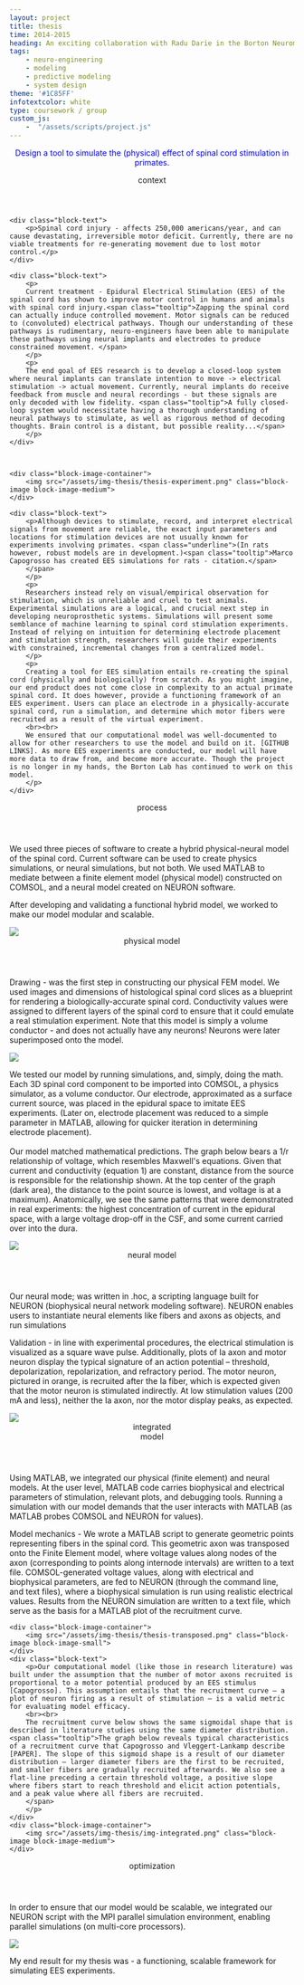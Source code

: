 ```yaml
---
layout: project
title: thesis
time: 2014-2015
heading: An exciting collaboration with Radu Darie in the Borton Neuromotion Laboratory at Brown University. We created a tool to predict movement from spinal cord stimulation in primates. The project was built in modular fashion to allow for continuous development, and the Borton laboratory has continued to build on the project. 
tags:
    - neuro-engineering
    - modeling
    - predictive modeling
    - system design
theme: '#1C85FF'
infotextcolor: white
type: coursework / group
custom_js:     
    -  "/assets/scripts/project.js"
---
```



<section class="intro block">
    <div class="intro-text block-text">
        <p style="text-align: center; color: blue"> Design a tool to simulate the (physical) effect of spinal cord stimulation in primates.
        </p>
    </div>
</section>

<section class="block">
    <header class="block-header">context</header>
    
    <div class="block-text">
        <p>Spinal cord injury - affects 250,000 americans/year, and can cause devastating, irreversible motor deficit. Currently, there are no viable treatments for re-generating movement due to lost motor control.</p>  
    </div>
    
    <div class="block-text">
        <p>
        Current treatment - Epidural Electrical Stimulation (EES) of the spinal cord has shown to improve motor control in humans and animals with spinal cord injury.<span class="tooltip">Zapping the spinal cord can actually induce controlled movement. Motor signals can be reduced to (convoluted) electrical pathways. Though our understanding of these pathways is rudimentary, neuro-engineers have been able to manipulate these pathways using neural implants and electrodes to produce constrained movement. </span>
        </p>
        <p>
        The end goal of EES research is to develop a closed-loop system where neural implants can translate intention to move -> electrical stimulation -> actual movement. Currently, neural implants do receive feedback from muscle and neural recordings - but these signals are only decoded with low fidelity. <span class="tooltip">A fully closed-loop system would necessitate having a thorough understanding of neural pathways to stimulate, as well as rigorous method of decoding thoughts. Brain control is a distant, but possible reality...</span>
        </p>
    </div>  
    
    
        
    <div class="block-image-container">
        <img src="/assets/img-thesis/thesis-experiment.png" class="block-image block-image-medium">    
    </div>          
      
    <div class="block-text">
        <p>Although devices to stimulate, record, and interpret electrical signals from movement are reliable, the exact input parameters and locations for stimulation devices are not usually known for experiments involving primates. <span class="underline">(In rats however, robust models are in development.)<span class="tooltip">Marco Capogrosso has created EES simulations for rats - citation.</span>
        </span>
        </p>
        <p>
        Researchers instead rely on visual/empirical observation for stimulation, which is unreliable and cruel to test animals. Experimental simulations are a logical, and crucial next step in developing neuroprosthetic systems. Simulations will present some semblance of machine learning to spinal cord stimulation experiments. Instead of relying on intuition for determining electrode placement and stimulation strength, researchers will guide their experiments with constrained, incremental changes from a centralized model. 
        </p>   
        <p>
        Creating a tool for EES simulation entails re-creating the spinal cord (physically and biologically) from scratch. As you might imagine, our end product does not come close in complexity to an actual primate spinal cord. It does however, provide a functioning framework of an EES experiment. Users can place an electrode in a physically-accurate spinal cord, run a simulation, and determine which motor fibers were recruited as a result of the virtual experiment.
        <br><br>
        We ensured that our computational model was well-documented to allow for other researchers to use the model and build on it. [GITHUB LINKS]. As more EES experiments are conducted, our model will have more data to draw from, and become more accurate. Though the project is no longer in my hands, the Borton Lab has continued to work on this model.
        </p>
    </div>      
</section>

<section class="block">
    <header class="block-header">process</header>
    <div class="block-text">
        <p> 
        We used three pieces of software to create a hybrid physical-neural model of the spinal cord.
        <span class="tooltip">
        Current software can be used to create physics simulations, or neural simulations, but not both. We used MATLAB to mediate between a finite element model (physical model) constructed on COMSOL, and a neural model created on NEURON software.
        </span>        
        </p> 
        <p>
        After developing and validating a functional hybrid model, we worked to make our model modular and scalable.
        </p>
    </div>      
    <div class="block-image-container">
        <img src="/assets/img-thesis/thesis-process.png" class="block-image block-image-medium">    
    </div>  
</section>


<section class="block">
    <header class="block-header">physical model</header>
    <div class="block-text">
    <div style="clear:both"></div>
        <p>Drawing - was the first step in constructing our physical FEM model. We used images and dimensions of histological spinal cord slices as a blueprint for rendering a biologically-accurate spinal cord. Conductivity values were assigned to different layers of the spinal cord to ensure that it could emulate a real stimulation experiment. Note that this model is simply a volume conductor - and does not actually have any neurons! Neurons were later superimposed onto the model. </p>  
    </div>      
    <div class="block-image-container">
        <img src="/assets/img-thesis/thesis-finiteelement.png" class="block-image block-image-medium">    
    </div>      
    <div class="block-text">
        <p>      
        We tested our model by running simulations, and, simply, doing the math. Each 3D spinal cord component to be imported into COMSOL, a physics simulator, as a volume conductor. Our electrode, approximated as a surface current source, was placed in the epidural space to imitate EES experiments. (Later on, electrode placement was reduced to a simple parameter in MATLAB, allowing for quicker iteration in determining electrode placement). <br><br>
        <span class="underline">Our model matched mathematical predictions. 
        <span class="tooltip">The graph below bears a 1/r relationship of voltage, which resembles Maxwell's equations.  Given that current and conductivity (equation 1) are constant, distance from the source is responsible for the relationship shown. At the top center of the graph (dark area), the distance to the point source is lowest, and voltage is at a maximum). Anatomically, we see the same patterns that were demonstrated in real experiments: the highest concentration of current in the epidural space, with a large voltage drop-off in the CSF, and some current carried over into the dura.</span>
        </span>        
    </p>  
    </div>          
    <div class="block-image-container">
        <img src="/assets/img-thesis/thesis-voltage-distribution.png" class="block-image block-image-medium">    
    </div>      
</section>

<section class="block">
    <header class="block-header">neural model</header>
    <div class="block-text">
        <p>Our neural mode; was written in .hoc, a scripting language built for NEURON (biophysical neural network modeling software). NEURON enables users to instantiate neural elements like fibers and axons as objects, and run simulations 
        </p>     
    </div>     
    <div class="block-text">
         <p>Validation - in line with experimental procedures, the electrical stimulation is visualized as a square wave pulse. Additionally, plots of Ia axon and motor neuron display the typical signature of an action potential – threshold, depolarization, repolarization, and refractory period. The motor neuron, pictured in orange, is recruited after the Ia fiber, which is expected given that the motor neuron is stimulated indirectly. At low stimulation values (200 mA and less), neither the Ia axon, nor the motor display peaks, as expected.</p>
    </div>
    <div class="block-image-container">
        <img src="/assets/img-thesis/thesis-neural.png" class="block-image block-image-medium">    
    </div>  

</section>

<section class="block">
    <header class="block-header">integrated<br>model</header>
    <div class="block-text">
        <p>Using MATLAB, we integrated our physical (finite element) and neural models. At the user level,  MATLAB code carries biophysical and electrical parameters of stimulation, relevant plots, and debugging tools. Running a simulation with our model demands that the user interacts with MATLAB (as MATLAB probes COMSOL and NEURON for values). 
        </p>  
        <p>
        Model mechanics -  
        <span class="tooltip">
        We wrote a MATLAB script to generate geometric points representing fibers in the spinal cord. This geometric axon was transposed onto the Finite Element model, where voltage values along nodes of the axon (corresponding to points along internode intervals) are written to a text file. COMSOL-generated voltage values, along with electrical and biophysical parameters, are fed to NEURON (through the command line, and text files), where a biophysical simulation is run using realistic electrical values. Results from the NEURON simulation are written to a text file, which serve as the basis for a MATLAB plot of the recruitment curve.  
        </span>        
        </p>
    </div>   

    <div class="block-image-container">
        <img src="/assets/img-thesis/thesis-transposed.png" class="block-image block-image-small">    
    </div>   
    <div class="block-text">
        <p>Our computational model (like those in research literature) was built under the assumption that the number of motor axons recruited is proportional to a motor potential produced by an EES stimulus [Capogrosso]. This assumption entails that the recruitment curve – a plot of neuron firing as a result of stimulation – is a valid metric for evaluating model efficacy. 
        <br><br> 
        The recruitment curve below shows the same sigmoidal shape that is described in literature studies using the same diameter distribution. <span class="tooltip">The graph below reveals typical characteristics of a recruitment curve that Capogrosso and Vleggert-Lankamp describe [PAPER]. The slope of this sigmoid shape is a result of our diameter distribution — larger diameter fibers are the first to be recruited, and smaller fibers are gradually recruited afterwards. We also see a flat-line preceding a certain threshold voltage, a positive slope where fibers start to reach threshold and elicit action potentials, and a peak value where all fibers are recruited.
        </span>
        </p>  
    </div>        
    <div class="block-image-container">
        <img src="/assets/img-thesis/img-integrated.png" class="block-image block-image-medium">    
    </div>    
</section>

<section class="block">
    <header class="block-header">optimization</header>
    <div class="block-text">
        <p>In order to ensure that our model would be scalable, we integrated our NEURON script with the MPI parallel simulation environment, enabling parallel simulations (on multi-core processors).
        </p>  
    </div>     
    <div class="block-image-container">
        <img src="/assets/img-thesis/thesis-parallelization.png" class="block-image" style="max-width: 550px">     
    </div>
    <div class="block-text"> 
    <p>My end result for my thesis was - a functioning, scalable framework for simulating EES experiments.
    </p>
    </div>
</section>






